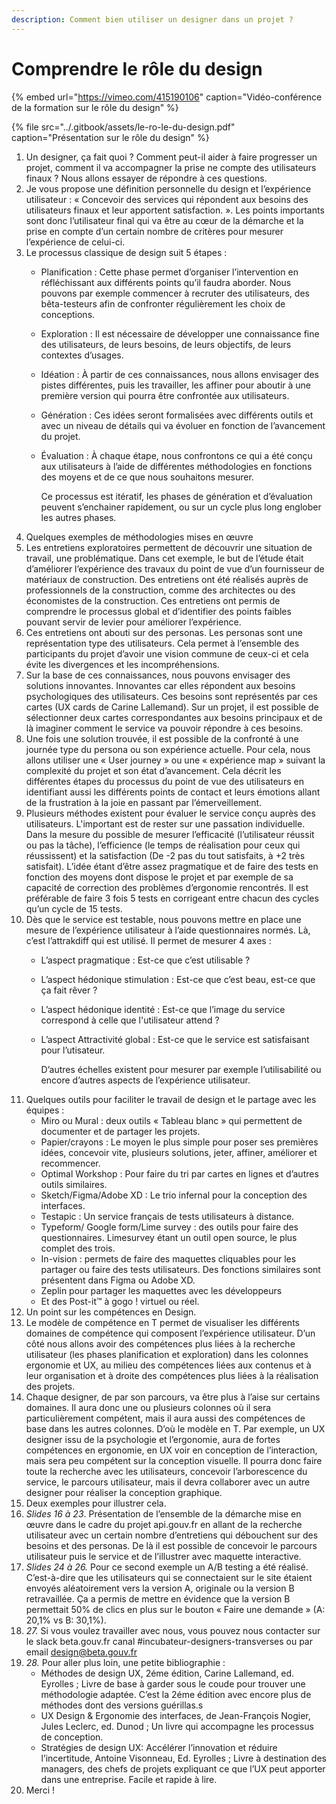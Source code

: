 ```yaml
---
description: Comment bien utiliser un designer dans un projet ?
---
```


# Comprendre le rôle du design

{% embed url="https://vimeo.com/415190106" caption="Vidéo-conférence de la formation sur le rôle du design" %}

{% file src="../.gitbook/assets/le-ro-le-du-design.pdf" caption="Présentation sur le rôle du design" %}

1. Un designer, ça fait quoi ? Comment peut-il aider à faire progresser un projet, comment il va accompagner la prise ne compte des utilisateurs finaux ? Nous allons essayer de répondre à ces questions.
2. Je vous propose une définition personnelle du design et l’expérience utilisateur : « Concevoir des services qui répondent aux besoins des utilisateurs finaux et leur apportent satisfaction. ». Les points importants sont donc l’utilisateur final qui va être au cœur de la démarche et la prise en compte d’un certain nombre de critères pour mesurer l’expérience de celui-ci.
3. Le processus classique de design suit 5 étapes :
   * Planification : Cette phase permet d’organiser l’intervention en réfléchissant aux différents points qu’il faudra aborder. Nous pouvons par exemple commencer à recruter des utilisateurs, des bêta-testeurs afin de confronter régulièrement les choix de conceptions.
   * Exploration : Il est nécessaire de développer une connaissance fine des utilisateurs, de leurs besoins, de leurs objectifs, de leurs contextes d’usages.
   * Idéation : À partir de ces connaissances, nous allons envisager des pistes différentes, puis les travailler, les affiner pour aboutir à une première version qui pourra être confrontée aux utilisateurs.
   * Génération : Ces idées seront formalisées avec différents outils et avec un niveau de détails qui va évoluer en fonction de l’avancement du projet.
   * Évaluation : À chaque étape, nous confrontons ce qui a été conçu aux utilisateurs à l’aide de différentes méthodologies en fonctions des moyens et de ce que nous souhaitons mesurer.

     Ce processus est itératif, les phases de génération et d’évaluation peuvent s’enchainer rapidement, ou sur un cycle plus long englober les autres phases.
4. Quelques exemples de méthodologies mises en œuvre
5. Les entretiens exploratoires permettent de découvrir une situation de travail, une problématique. Dans cet exemple, le but de l’étude était d’améliorer l’expérience des travaux du point de vue d’un fournisseur de matériaux de construction. Des entretiens ont été réalisés auprès de professionnels de la construction, comme des architectes ou des économistes de la construction. Ces entretiens ont permis de comprendre le processus global et d’identifier des points faibles pouvant servir de levier pour améliorer l’expérience.
6. Ces entretiens ont abouti sur des personas. Les personas sont une représentation type des utilisateurs. Cela permet à l’ensemble des participants du projet d’avoir une vision commune de ceux-ci et cela évite les divergences et les incompréhensions.
7. Sur la base de ces connaissances, nous pouvons envisager des solutions innovantes. Innovantes car elles répondent aux besoins psychologiques des utilisateurs. Ces besoins sont représentés par ces cartes \(UX cards de Carine Lallemand\). Sur un projet, il est possible de sélectionner deux cartes correspondantes aux besoins principaux et de là imaginer comment le service va pouvoir répondre à ces besoins.
8. Une fois une solution trouvée, il est possible de la confronté à une journée type du persona ou son expérience actuelle. Pour cela, nous allons utiliser une « User journey » ou une « expérience map » suivant la complexité du projet et son état d’avancement. Cela décrit les différentes étapes du processus du point de vue des utilisateurs en identifiant aussi les différents points de contact et leurs émotions allant de la frustration à la joie en passant par l’émerveillement.
9. Plusieurs méthodes existent pour évaluer le service conçu auprès des utilisateurs. L'important est de rester sur une passation individuelle. Dans la mesure du possible de mesurer l’efficacité \(l’utilisateur réussit ou pas la tâche\), l’efficience \(le temps de réalisation pour ceux qui réussissent\) et la satisfaction \(De -2 pas du tout satisfaits, à +2 très satisfait\). L’idée étant d’être assez pragmatique et de faire des tests en fonction des moyens dont dispose le projet et par exemple de sa capacité de correction des problèmes d’ergonomie rencontrés. Il est préférable de faire 3 fois 5 tests en corrigeant entre chacun des cycles qu’un cycle de 15 tests.
10. Dès que le service est testable, nous pouvons mettre en place une mesure de l’expérience utilisateur à l’aide questionnaires normés. Là, c’est l’attrakdiff qui est utilisé. Il permet de mesurer 4 axes :
    * L’aspect pragmatique : Est-ce que c’est utilisable ?
    * L’aspect hédonique stimulation : Est-ce que c’est beau, est-ce que ça fait rêver ?
    * L’aspect hédonique identité : Est-ce que l’image du service correspond à celle que l'utilisateur attend ?
    * L’aspect Attractivité global : Est-ce que le service est satisfaisant pour l’utisateur.

      D’autres échelles existent pour mesurer par exemple l’utilisabilité ou encore d’autres aspects de l’expérience utilisateur.
11. Quelques outils pour faciliter le travail de design et le partage avec les équipes :
    * Miro ou Mural : deux outils « Tableau blanc » qui permettent de documenter et de partager les projets.
    * Papier/crayons : Le moyen le plus simple pour poser ses premières idées, concevoir vite, plusieurs solutions, jeter, affiner, améliorer et recommencer.
    * Optimal Workshop : Pour faire du tri par cartes en lignes et d’autres outils similaires.
    * Sketch/Figma/Adobe XD : Le trio infernal pour la conception des interfaces.
    * Testapic : Un service français de tests utilisateurs à distance.
    * Typeform/ Google form/Lime survey : des outils pour faire des questionnaires. Limesurvey étant un outil open source, le plus complet des trois.
    * In-vision : permets de faire des maquettes cliquables pour les partager ou faire des tests utilisateurs. Des fonctions similaires sont présentent dans Figma ou Adobe XD.
    * Zeplin pour partager les maquettes avec les développeurs
    * Et des Post-it™ à gogo ! virtuel ou réel.
12. Un point sur les compétences en Design.
13. Le modèle de compétence en T permet de visualiser les différents domaines de compétence qui composent l’expérience utilisateur. D’un côté nous allons avoir des compétences plus liées à la recherche utilisateur \(les phases planification et exploration\) dans les colonnes ergonomie et UX, au milieu des compétences liées aux contenus et à leur organisation et à droite des compétences plus liées à la réalisation des projets. 
14. Chaque designer, de par son parcours, va être plus à l’aise sur certains domaines. Il aura donc une ou plusieurs colonnes où il sera particulièrement compétent, mais il aura aussi des compétences de base dans les autres colonnes. D’où le modèle en T. Par exemple, un UX designer issu de la psychologie et l’ergonomie, aura de fortes compétences en ergonomie, en UX voir en conception de l’interaction, mais sera peu compétent sur la conception visuelle. Il pourra donc faire toute la recherche avec les utilisateurs, concevoir l’arborescence du service, le parcours utilisateur, mais il devra collaborer avec un autre designer pour réaliser la conception graphique.
15. Deux exemples pour illustrer cela.
16. _Slides 16 à 23_. Présentation de l’ensemble de la démarche mise en œuvre dans le cadre du projet api.gouv.fr en allant de la recherche utilisateur avec un certain nombre d’entretiens qui débouchent sur des besoins et des personas. De là il est possible de concevoir le parcours utilisateur puis le service et de l’illustrer avec maquette interactive.
17. _Slides 24 à 26._ Pour ce second exemple un A/B testing a été réalisé. C’est-à-dire que les utilisateurs qui se connectaient sur le site étaient envoyés aléatoirement vers la version A, originale ou la version B retravaillée. Ça a permis de mettre en évidence que la version B permettait 50% de clics en plus sur le bouton « Faire une demande »  \(A: 20,1% vs B: 30,1%\).
18. _27._ Si vous voulez travailler avec nous, vous pouvez nous contacter sur le slack  beta.gouv.fr canal \#incubateur-designers-transverses ou par email    design@beta.gouv.fr
19. _28._ Pour aller plus loin, une petite bibliographie :
    * Méthodes de design UX, 2éme édition, Carine Lallemand, ed. Eyrolles ; Livre de base à garder sous le coude pour trouver une méthodologie adaptée. C’est la 2éme édition avec encore plus de méthodes dont des versions guérillas.s
    * UX Design & Ergonomie des interfaces, de Jean-François Nogier,‎ Jules Leclerc, ed. Dunod ; Un livre qui accompagne les processus de conception.
    * Stratégies de design UX: Accélérer l’innovation et réduire l’incertitude, Antoine Visonneau, Ed. Eyrolles ; Livre à destination des managers, des chefs de projets expliquant ce que l’UX peut apporter dans une entreprise. Facile et rapide à lire.
20. Merci !

